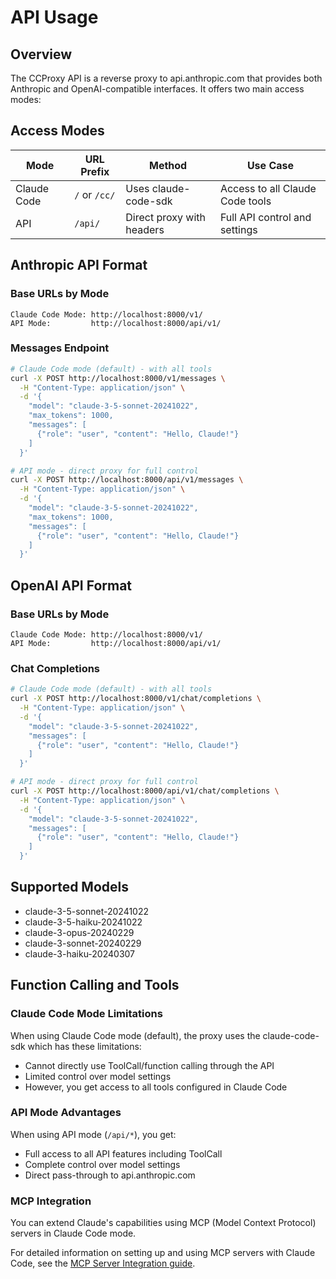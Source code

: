 # API Usage

## Overview

The CCProxy API is a reverse proxy to api.anthropic.com that provides both Anthropic and OpenAI-compatible interfaces. It offers two main access modes:

## Access Modes

| Mode | URL Prefix | Method | Use Case |
|------|------------|--------|----------|
| Claude Code | `/` or `/cc/` | Uses claude-code-sdk | Access to all Claude Code tools |
| API | `/api/` | Direct proxy with headers | Full API control and settings |

## Anthropic API Format

### Base URLs by Mode
```
Claude Code Mode: http://localhost:8000/v1/
API Mode:         http://localhost:8000/api/v1/
```

### Messages Endpoint
```bash
# Claude Code mode (default) - with all tools
curl -X POST http://localhost:8000/v1/messages \
  -H "Content-Type: application/json" \
  -d '{
    "model": "claude-3-5-sonnet-20241022",
    "max_tokens": 1000,
    "messages": [
      {"role": "user", "content": "Hello, Claude!"}
    ]
  }'

# API mode - direct proxy for full control
curl -X POST http://localhost:8000/api/v1/messages \
  -H "Content-Type: application/json" \
  -d '{
    "model": "claude-3-5-sonnet-20241022",
    "max_tokens": 1000,
    "messages": [
      {"role": "user", "content": "Hello, Claude!"}
    ]
  }'
```

## OpenAI API Format

### Base URLs by Mode
```
Claude Code Mode: http://localhost:8000/v1/
API Mode:         http://localhost:8000/api/v1/
```

### Chat Completions
```bash
# Claude Code mode (default) - with all tools
curl -X POST http://localhost:8000/v1/chat/completions \
  -H "Content-Type: application/json" \
  -d '{
    "model": "claude-3-5-sonnet-20241022",
    "messages": [
      {"role": "user", "content": "Hello, Claude!"}
    ]
  }'

# API mode - direct proxy for full control
curl -X POST http://localhost:8000/api/v1/chat/completions \
  -H "Content-Type: application/json" \
  -d '{
    "model": "claude-3-5-sonnet-20241022",
    "messages": [
      {"role": "user", "content": "Hello, Claude!"}
    ]
  }'
```

## Supported Models

- claude-3-5-sonnet-20241022
- claude-3-5-haiku-20241022
- claude-3-opus-20240229
- claude-3-sonnet-20240229
- claude-3-haiku-20240307

## Function Calling and Tools

### Claude Code Mode Limitations
When using Claude Code mode (default), the proxy uses the claude-code-sdk which has these limitations:
- Cannot directly use ToolCall/function calling through the API
- Limited control over model settings
- However, you get access to all tools configured in Claude Code

### API Mode Advantages
When using API mode (`/api/*`), you get:
- Full access to all API features including ToolCall
- Complete control over model settings
- Direct pass-through to api.anthropic.com

### MCP Integration
You can extend Claude's capabilities using MCP (Model Context Protocol) servers in Claude Code mode.

For detailed information on setting up and using MCP servers with Claude Code, see the [MCP Server Integration guide](mcp-integration.md).
